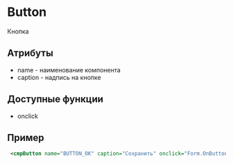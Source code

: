 # Button

Кнопка

## Атрибуты

* name    - наименование компонента
* caption - надпись на кнопке
 
## Доступные функции

* onclick
  
## Пример

```xml
 <cmpButton name="BUTTON_OK" caption="Сохранить" onclick="Form.OnButtonOk();" />
```
